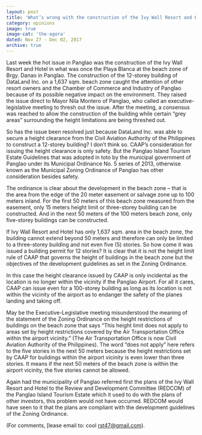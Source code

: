 ```yaml
---
layout: post
title: 'What’s wrong with the construction of the Ivy Wall Resort and Hotel?'
category: opinions
image: true
image-cat: 'the-agora'
dated: Nov 27 - Dec 02, 2017
archive: true
---
```


Last week the hot issue in Panglao was the construction of the Ivy Wall Resort and Hotel in what was once the Playa Blanca at the beach zone of Brgy. Danao in Panglao.  The construction of the 12-storey building of DataLand Inc. on a 1,637 sqm. beach zone caught the attention of other resort owners and the Chamber of Commerce and Industry of Panglao because of its possible negative impact on the environment.  They raised the issue direct to Mayor Nila Montero of Panglao, who called an executive-legislative meeting to thresh out the issue.  After the meeting, a consensus was reached to allow the construction of the building while certain “grey areas” surrounding the height limitations are being threshed out.

So has the issue been resolved just because DataLand Inc. was able to secure a height clearance from the Civil Aviation Authority of the Philippines to construct a 12-storey building?  I don’t think so.  CAAP’s consideration for issuing the height clearance is only safety. But the Panglao Island Tourism Estate Guidelines that was adopted in toto by the municipal government of Panglao under its Municipal Ordinance No. 5 series of 2013, otherwise known as the Municipal Zoning Ordinance of Panglao has other consideration besides safety.

The ordinance is clear about the development in the beach zone – that is the area from the edge of the 20 meter easement or salvage zone up to 100 meters inland. For the first 50 meters of this beach zone measured from the easement, only 15 meters height limit or three-storey building can be constructed. And in the next 50 meters of the 100 meters beach zone, only five-storey buildings can be constructed.

If Ivy Wall Resort and Hotel has only 1,637 sqm. area in the beach zone, the building cannot extend beyond 50 meters and therefore can only be limited to a three-storey building and not even five (5) stories.  So how come it was issued a building permit for 12 stories?  It is clear that it is not the height limit rule of CAAP that governs the height of buildings in the beach zone but the objectives of the development guidelines as set in the Zoning Ordinance. 

In this case the height clearance issued by CAAP is only incidental as the location is no longer within the vicinity if the Panglao Airport.  For all it cares, CAAP can issue even for a 100-storey building as long as its location is not within the vicinity of the airport as to endanger the safety of the planes landing and taking off.

May be the Executive-Legislative meeting misunderstood the meaning of the statement of the Zoning Ordinance on the height restrictions of buildings on the beach zone that says “This height limit does not apply to areas set by height restrictions covered by the Air Transportation Office within the airport  vicinity.” (The Air Transportation Office is now Civil Aviation Authority of the Philippines).  The word “does not apply” here refers to the five stories in the next 50 meters because the height restrictions set by CAAP for buildings within the airport vicinity is even lower than three stories. It means if the next 50 meters of the beach zone is within the airport vicinity, the five stories cannot be allowed.

Again had the municipality of Panglao referred first the plans of the Ivy Wall Resort and Hotel to the Review and Development Committee (REDCOM) of the Panglao Island Tourism Estate which it used to
do with the plans of other investors, this problem would not have occurred.  REDCOM would have seen to it that the plans are compliant with the development guidelines of the Zoning Ordinance.

(For comments, [lease email to: cool rst47@gmail.com).